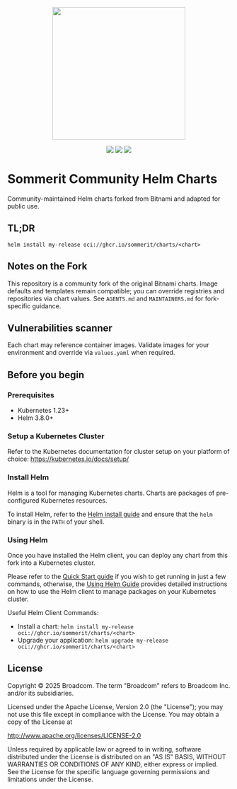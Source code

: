<!-- markdownlint-disable MD041 -->
<p align="center">
    <!-- Forked project: replace with your branding if desired -->
    <img width="300px" height=auto src="https://avatars.githubusercontent.com/u/58627829?s=200&v=4" />
</p>

<p align="center">
    <a href="https://github.com/sommerit/charts"><img src="https://badgen.net/github/stars/sommerit/charts?icon=github" /></a>
    <a href="https://github.com/sommerit/charts"><img src="https://badgen.net/github/forks/sommerit/charts?icon=github" /></a>
    <a href="https://artifacthub.io/packages/search?repo=sommerit"><img src="https://img.shields.io/endpoint?url=https://artifacthub.io/badge/repository/sommerit" /></a>
</p>

# Sommerit Community Helm Charts

Community-maintained Helm charts forked from Bitnami and adapted for public use.

## TL;DR

```console
helm install my-release oci://ghcr.io/sommerit/charts/<chart>
```

## Notes on the Fork

This repository is a community fork of the original Bitnami charts. Image defaults and templates remain compatible; you can override registries and repositories via chart values. See `AGENTS.md` and `MAINTAINERS.md` for fork-specific guidance.

## Vulnerabilities scanner

Each chart may reference container images. Validate images for your environment and override via `values.yaml` when required.

## Before you begin

### Prerequisites

- Kubernetes 1.23+
- Helm 3.8.0+

### Setup a Kubernetes Cluster

Refer to the Kubernetes documentation for cluster setup on your platform of choice: https://kubernetes.io/docs/setup/

### Install Helm

Helm is a tool for managing Kubernetes charts. Charts are packages of pre-configured Kubernetes resources.

To install Helm, refer to the [Helm install guide](https://github.com/helm/helm#install) and ensure that the `helm` binary is in the `PATH` of your shell.

### Using Helm

Once you have installed the Helm client, you can deploy any chart from this fork into a Kubernetes cluster.

Please refer to the [Quick Start guide](https://helm.sh/docs/intro/quickstart/) if you wish to get running in just a few commands, otherwise, the [Using Helm Guide](https://helm.sh/docs/intro/using_helm/) provides detailed instructions on how to use the Helm client to manage packages on your Kubernetes cluster.

Useful Helm Client Commands:

- Install a chart: `helm install my-release oci://ghcr.io/sommerit/charts/<chart>`
- Upgrade your application: `helm upgrade my-release oci://ghcr.io/sommerit/charts/<chart>`

## License

Copyright &copy; 2025 Broadcom. The term "Broadcom" refers to Broadcom Inc. and/or its subsidiaries.

Licensed under the Apache License, Version 2.0 (the "License");
you may not use this file except in compliance with the License.
You may obtain a copy of the License at

<http://www.apache.org/licenses/LICENSE-2.0>

Unless required by applicable law or agreed to in writing, software
distributed under the License is distributed on an "AS IS" BASIS,
WITHOUT WARRANTIES OR CONDITIONS OF ANY KIND, either express or implied.
See the License for the specific language governing permissions and
limitations under the License.
